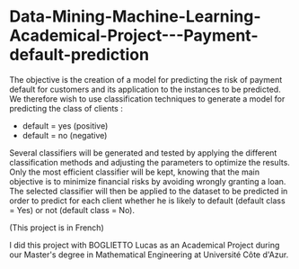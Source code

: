 # Data-Mining-Machine-Learning-Academical-Project---Payment-default-prediction
The objective is the creation of a model for predicting the risk of payment default for customers and its application to the instances to be predicted. We therefore wish to use classification techniques to generate a model for predicting the class of clients :

- default = yes (positive)
- default = no (negative)

Several classifiers will be generated and tested by applying the different classification methods and adjusting the parameters to optimize the results. Only the most efficient classifier will be kept, knowing that the main objective is to minimize financial risks by avoiding wrongly granting a loan.
The selected classifier will then be applied to the dataset to be predicted in order to predict for each client whether he is likely to default (default class = Yes) or not (default class = No).

(This project is in French)

I did this project with BOGLIETTO Lucas as an Academical Project during our Master's degree in Mathematical Engineering at Université Côte d'Azur.

